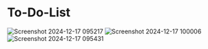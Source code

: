 # To-Do-List
![Screenshot 2024-12-17 095217](https://github.com/user-attachments/assets/e8fa1a39-1759-4854-9c02-5815d1211161)
![Screenshot 2024-12-17 100006](https://github.com/user-attachments/assets/7c5e7551-9324-4c50-a09e-bf082e85c783)
![Screenshot 2024-12-17 095431](https://github.com/user-attachments/assets/7f4b2e08-7909-4cbe-b47d-546209f0bdd3)
